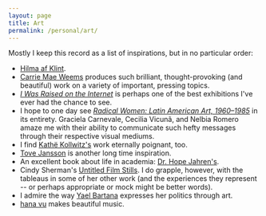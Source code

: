 ```yaml
---
layout: page
title: Art
permalink: /personal/art/
---
```


Mostly I keep this record as a list of inspirations, but in no particular order:

* [Hilma af Klint](https://www.theguardian.com/artanddesign/2016/feb/21/hilma-af-klint-occult-spiritualism-abstract-serpentine-gallery).
* [Carrie Mae Weems](http://carriemaeweems.net/work.html) produces such brilliant, thought-provoking (and beautiful) work on a variety of important, pressing topics.
* [_I Was Raised on the Internet_](https://mcachicago.org/Exhibitions/2018/I-Was-Raised-On-The-Internet) is perhaps one of the best exhibitions I've ever had the chance to see. 
* I hope to one day see _[Radical Women: Latin American Art, 1960–1985](https://www.artsy.net/show/hammer-museum-radical-women-latin-american-art-1960-1985)_ in its entirety. Graciela Carnevale, Cecilia Vicunã, and Nelbia Romero amaze me with their ability to communicate such hefty messages through their respective visual mediums.
* I find [Kathë Kollwitz's](https://en.wikipedia.org/wiki/K%C3%A4the_Kollwitz) work eternally poignant, too. 
* [Tove Jansson](https://en.wikipedia.org/wiki/Tove_Jansson) is another long time inspiration. 
* An excellent book about life in academia: [Dr. Hope Jahren's](https://en.wikipedia.org/wiki/Lab_Girl).
* Cindy Sherman's [Untitled Film Stills](https://artlead.net/content/journal/modern-classics-cindy-sherman-untitled-film-stills/). I do grapple, however, with the tableaus in some of her other work (and the experiences they represent -- or perhaps appropriate or mock might be better words).
* I admire the way [Yael Bartana](http://yaelbartana.com/biography) expresses her politics through art.
* [hana vu](https://hanavu.bandcamp.com/) makes beautiful music.

